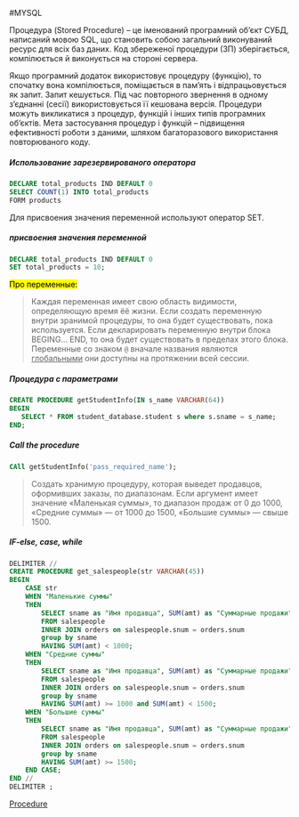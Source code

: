 #MYSQL 

Процедура (Stored Procedure) – це
іменований програмний об’єкт СУБД, написаний мовою SQL, що становить
собою загальний виконуваний ресурс для всіх баз даних. Код збереженої
процедури (ЗП) зберігається, компілюється й виконується на стороні сервера.

Якщо програмний додаток використовує процедуру (функцію), то
спочатку вона компілюється, поміщається в пам’ять і відпрацьовується як
запит. Запит кешується. Під час повторного звернення в одному з’єднанні
(сесії) використовується її кешована версія. Процедури можуть викликатися з
процедур, функцій і інших типів програмних об’єктів. Мета застосування
процедур і функцій – підвищення ефективності роботи з даними, шляхом
багаторазового використання повторюваного коду.



##### Использование зарезервированого оператора
```sql
DECLARE total_products IND DEFAULT 0
SELECT COUNT(1) INTO total_products
FORM products
```

Для присвоения значения переменной используют оператор SET. 


##### присвоения значения переменной
```sql
DECLARE total_products IND DEFAULT 0
SET total_products = 10;
```



<mark>Про переменные:</mark>
> Каждая переменная имеет свою область видимости, определяющую время ёё жизни.
> Если создать переменную внутри зранимой процедуры, то она будет существовать, пока используется.
> Если декларировать переменную внутри блока BEGING... END, то она будет существовать в пределах этого блока.
> Переменные со знаком `@` вначале названия являются <u>глобальными</u> они доступны на протяжении всей сессии.



##### Процедура с параметрами
```sql
CREATE PROCEDURE getStudentInfo(IN s_name VARCHAR(64))
BEGIN 
   SELECT * FROM student_database.student s where s.sname = s_name;
END; 
```


##### Call the procedure
```sql
CAll getStudentInfo('pass_required_name');
```


>Создать хранимую процедуру, которая выведет продавцов, оформивших заказы, по диапазонам. Если аргумент имеет значение «Маленькая суммы», то диапазон продаж от 0 до 1000, «Средние суммы» — от 1000 до 1500, «Большие суммы» — свыше 1500.
>
##### IF-else, case, while
```sql
DELIMITER //
CREATE PROCEDURE get_salespeople(str VARCHAR(45))
BEGIN
    CASE str
    WHEN "Маленькие суммы"
    THEN
        SELECT sname as "Имя продавца", SUM(amt) as "Суммарные продажи"
        FROM salespeople
        INNER JOIN orders on salespeople.snum = orders.snum
        group by sname
        HAVING SUM(amt) < 1000;
    WHEN "Средние суммы"
    THEN
        SELECT sname as "Имя продавца", SUM(amt) as "Суммарные продажи"
        FROM salespeople
        INNER JOIN orders on salespeople.snum = orders.snum
        group by sname
        HAVING SUM(amt) >= 1000 and SUM(amt) < 1500;
    WHEN "Большие суммы"
    THEN
        SELECT sname as "Имя продавца", SUM(amt) as "Суммарные продажи"
        FROM salespeople
        INNER JOIN orders on salespeople.snum = orders.snum
        group by sname
        HAVING SUM(amt) >= 1500;
    END CASE;
END //
DELIMITER ;
```


[Procedure](https://codetown.ru/sql/hranimye-procedury/)
